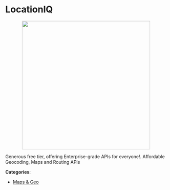 # LocationIQ
<p align="center">
    <img width="400" src="https://raw.githubusercontent.com/apis-list/apis-list/apis/locationiq/logo_256x256.png" />
</p>

Generous free tier, offering Enterprise-grade APIs for everyone!. Affordable Geocoding, Maps and Routing APIs



**Categories**:

- [Maps & Geo](https://github.com/apis-list/apis-list#maps-and-geo)



